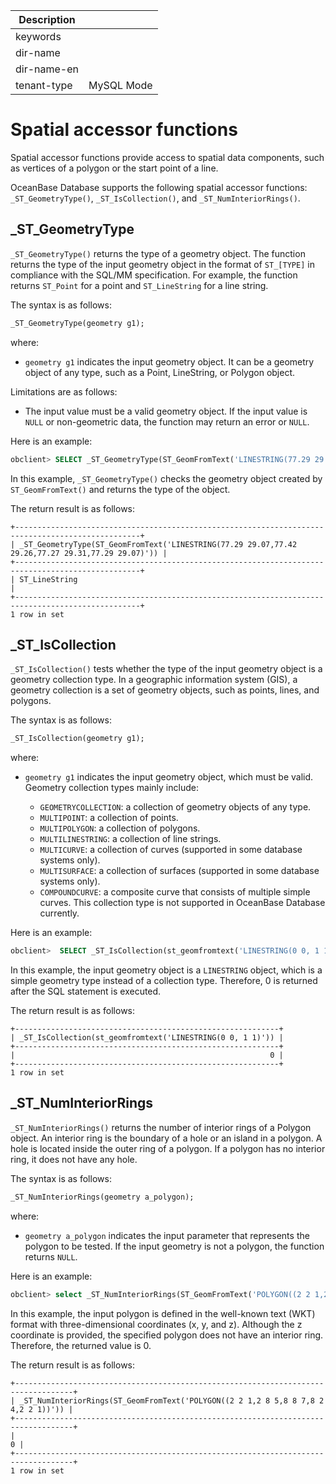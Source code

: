 | Description   |                 |
|---------------|-----------------|
| keywords      |                 |
| dir-name      |                 |
| dir-name-en   |                 |
| tenant-type   | MySQL Mode      |

# Spatial accessor functions

Spatial accessor functions provide access to spatial data components, such as vertices of a polygon or the start point of a line. 

OceanBase Database supports the following spatial accessor functions: `_ST_GeometryType()`, `_ST_IsCollection()`, and `_ST_NumInteriorRings()`. 

## _ST_GeometryType

`_ST_GeometryType()` returns the type of a geometry object. The function returns the type of the input geometry object in the format of `ST_[TYPE]` in compliance with the SQL/MM specification. For example, the function returns `ST_Point` for a point and `ST_LineString` for a line string. 

The syntax is as follows:

```sql
_ST_GeometryType(geometry g1);
```

where:

- `geometry g1` indicates the input geometry object. It can be a geometry object of any type, such as a Point, LineString, or Polygon object. 

Limitations are as follows:

- The input value must be a valid geometry object. If the input value is `NULL` or non-geometric data, the function may return an error or `NULL`. 

Here is an example:

```sql
obclient> SELECT _ST_GeometryType(ST_GeomFromText('LINESTRING(77.29 29.07,77.42 29.26,77.27 29.31,77.29 29.07)'));
```

In this example, `_ST_GeometryType()` checks the geometry object created by `ST_GeomFromText()` and returns the type of the object. 

The return result is as follows:

```shell
+--------------------------------------------------------------------------------------------------+
| _ST_GeometryType(ST_GeomFromText('LINESTRING(77.29 29.07,77.42 29.26,77.27 29.31,77.29 29.07)')) |
+--------------------------------------------------------------------------------------------------+
| ST_LineString                                                                                    |
+--------------------------------------------------------------------------------------------------+
1 row in set
```

## _ST_IsCollection

`_ST_IsCollection()` tests whether the type of the input geometry object is a geometry collection type. In a geographic information system (GIS), a geometry collection is a set of geometry objects, such as points, lines, and polygons. 

The syntax is as follows:

```sql
_ST_IsCollection(geometry g1);
```

where:

- `geometry g1` indicates the input geometry object, which must be valid. Geometry collection types mainly include:

   + `GEOMETRYCOLLECTION`: a collection of geometry objects of any type. 
   + `MULTIPOINT`: a collection of points. 
   + `MULTIPOLYGON`: a collection of polygons. 
   + `MULTILINESTRING`: a collection of line strings. 
   + `MULTICURVE`: a collection of curves (supported in some database systems only). 
   + `MULTISURFACE`: a collection of surfaces (supported in some database systems only). 
   + `COMPOUNDCURVE`: a composite curve that consists of multiple simple curves. This collection type is not supported in OceanBase Database currently. 

Here is an example:

```sql
obclient>  SELECT _ST_IsCollection(st_geomfromtext('LINESTRING(0 0, 1 1)'));
```

In this example, the input geometry object is a `LINESTRING` object, which is a simple geometry type instead of a collection type. Therefore, 0 is returned after the SQL statement is executed. 

The return result is as follows:

```shell
+-----------------------------------------------------------+
| _ST_IsCollection(st_geomfromtext('LINESTRING(0 0, 1 1)')) |
+-----------------------------------------------------------+
|                                                         0 |
+-----------------------------------------------------------+
1 row in set
```

## _ST_NumInteriorRings

`_ST_NumInteriorRings()` returns the number of interior rings of a Polygon object. An interior ring is the boundary of a hole or an island in a polygon. A hole is located inside the outer ring of a polygon. If a polygon has no interior ring, it does not have any hole. 

The syntax is as follows:

```sql
_ST_NumInteriorRings(geometry a_polygon);
```

where:

- `geometry a_polygon` indicates the input parameter that represents the polygon to be tested. If the input geometry is not a polygon, the function returns `NULL`. 

Here is an example:

```sql
obclient> select _ST_NumInteriorRings(ST_GeomFromText('POLYGON((2 2 1,2 8 5,8 8 7,8 2 4,2 2 1))'));
```

In this example, the input polygon is defined in the well-known text (WKT) format with three-dimensional coordinates (x, y, and z). Although the z coordinate is provided, the specified polygon does not have an interior ring. Therefore, the returned value is 0. 

The return result is as follows:

```shell
+-----------------------------------------------------------------------------------+
| _ST_NumInteriorRings(ST_GeomFromText('POLYGON((2 2 1,2 8 5,8 8 7,8 2 4,2 2 1))')) |
+-----------------------------------------------------------------------------------+
|                                                                                 0 |
+-----------------------------------------------------------------------------------+
1 row in set
```
